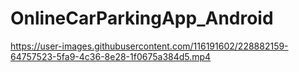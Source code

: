 # OnlineCarParkingApp_Android



https://user-images.githubusercontent.com/116191602/228882159-64757523-5fa9-4c36-8e28-1f0675a384d5.mp4

